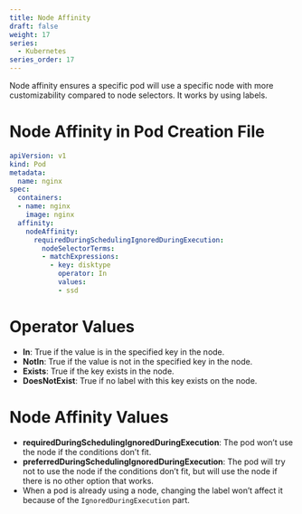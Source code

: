 ```yaml
---
title: Node Affinity
draft: false
weight: 17
series:
  - Kubernetes
series_order: 17
---
```

Node affinity ensures a specific pod will use a specific node with more customizability compared to node selectors.
It works by using labels.
# Node Affinity in Pod Creation File
```yaml
apiVersion: v1
kind: Pod
metadata:
  name: nginx
spec:
  containers:
  - name: nginx
    image: nginx
  affinity:
    nodeAffinity:
      requiredDuringSchedulingIgnoredDuringExecution:
        nodeSelectorTerms:
        - matchExpressions:
          - key: disktype
            operator: In
            values:
            - ssd
```
# Operator Values
- **In**: True if the value is in the specified key in the node.
- **NotIn**: True if the value is not in the specified key in the node.
- **Exists**: True if the key exists in the node.
- **DoesNotExist**: True if no label with this key exists on the node.
# Node Affinity Values
- **requiredDuringSchedulingIgnoredDuringExecution**: The pod won’t use the node if the conditions don’t fit.
- **preferredDuringSchedulingIgnoredDuringExecution**: The pod will try not to use the node if the conditions don’t fit, but will use the node if there is no other option that works.
- When a pod is already using a node, changing the label won’t affect it because of the `IgnoredDuringExecution` part.
